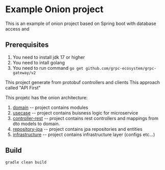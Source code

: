 # Example Onion project

This is an example of onion project based on Spring boot with database access and 

## Prerequisites
1. You need to install jdk 17 or higher
2. You need to intall golang
3. You need to run command `go get github.com/grpc-ecosystem/grpc-gateway/v2`

This project generate from protobuf controllers and clients
This approach called "API First"

This projetc has the onion architecture:
1. [domain](./modules/domain) -- project contains modules
2. [usecase](./modules/usecase) -- project contains buisness logic for microservice
3. [controller-rest](./modules/controller-rest) -- project contains rest controllers and mappings from dto models to domain.
4. [repository-jpa](./modules/repository-jpa) -- project contains jpa repositories and entities
5. [infrastructure](./modules/infrastructure) -- project contains infrastructure layer (configs etc...)
## Build 

```bash
gradle clean build
```

